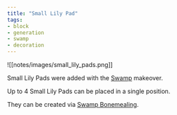 ```yaml
---
title: "Small Lily Pad"
tags:
- block
- generation
- swamp
- decoration
---
```


![[notes/images/small_lily_pads.png]]

Small Lily Pads were added with the [Swamp](notes/makeover/swamp) makeover.

Up to 4 Small Lily Pads can be placed in a single position.

They can be created via [Swamp Bonemealing](notes/mechanic/swamp_bonemealing).
